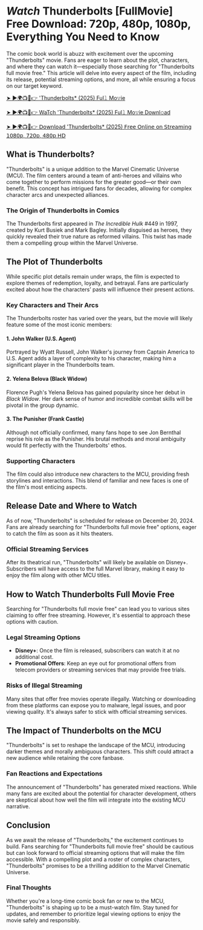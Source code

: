 # $Watch$ Thunderbolts [FullMovie] Free Download: 720p, 480p, 1080p, Everything You Need to Know

The comic book world is abuzz with excitement over the upcoming "Thunderbolts" movie. Fans are eager to learn about the plot, characters, and where they can watch it—especially those searching for "Thunderbolts full movie free." This article will delve into every aspect of the film, including its release, potential streaming options, and more, all while ensuring a focus on our target keyword.

[➤ ►🌍📺📱👉 'Thunderbolts* (2025) Ful𝚕 Mo𝚟ie](https://tinyurl.com/The-Thunderbolts-Full-Movie)

[➤ ►🌍📺📱👉 WaTch 'Thunderbolts* (2025) Ful𝚕 Mo𝚟ie Downl𝚘ad](https://tinyurl.com/The-Thunderbolts-Full-Movie)

[➤ ►🌍📺📱👉 𝖣𝗈𝗐𝗇𝗅𝗈𝖺𝖽 'Thunderbolts* (2025) 𝖥𝗋𝖾𝖾 𝖮𝗇𝗅𝗂𝗇𝖾 𝗈𝗇 𝖲𝗍𝗋𝖾𝖺𝗆𝗂𝗇𝗀 𝟣𝟢𝟪𝟢𝗉, 𝟩𝟤𝟢𝗉, 𝟦𝟪𝟢𝗉 𝖧𝖣](https://tinyurl.com/The-Thunderbolts-Full-Movie)

## What is Thunderbolts?

"Thunderbolts" is a unique addition to the Marvel Cinematic Universe (MCU). The film centers around a team of anti-heroes and villains who come together to perform missions for the greater good—or their own benefit. This concept has intrigued fans for decades, allowing for complex character arcs and unexpected alliances.

### The Origin of Thunderbolts in Comics

The Thunderbolts first appeared in *The Incredible Hulk* #449 in 1997, created by Kurt Busiek and Mark Bagley. Initially disguised as heroes, they quickly revealed their true nature as reformed villains. This twist has made them a compelling group within the Marvel Universe.

## The Plot of Thunderbolts

While specific plot details remain under wraps, the film is expected to explore themes of redemption, loyalty, and betrayal. Fans are particularly excited about how the characters’ pasts will influence their present actions.

### Key Characters and Their Arcs

The Thunderbolts roster has varied over the years, but the movie will likely feature some of the most iconic members:

#### 1. John Walker (U.S. Agent)

Portrayed by Wyatt Russell, John Walker's journey from Captain America to U.S. Agent adds a layer of complexity to his character, making him a significant player in the Thunderbolts team.

#### 2. Yelena Belova (Black Widow)

Florence Pugh's Yelena Belova has gained popularity since her debut in *Black Widow*. Her dark sense of humor and incredible combat skills will be pivotal in the group dynamic.

#### 3. The Punisher (Frank Castle)

Although not officially confirmed, many fans hope to see Jon Bernthal reprise his role as the Punisher. His brutal methods and moral ambiguity would fit perfectly with the Thunderbolts' ethos.

### Supporting Characters

The film could also introduce new characters to the MCU, providing fresh storylines and interactions. This blend of familiar and new faces is one of the film's most enticing aspects.

## Release Date and Where to Watch

As of now, "Thunderbolts" is scheduled for release on December 20, 2024. Fans are already searching for "Thunderbolts full movie free" options, eager to catch the film as soon as it hits theaters.

### Official Streaming Services

After its theatrical run, "Thunderbolts" will likely be available on Disney+. Subscribers will have access to the full Marvel library, making it easy to enjoy the film along with other MCU titles.

## How to Watch Thunderbolts Full Movie Free

Searching for "Thunderbolts full movie free" can lead you to various sites claiming to offer free streaming. However, it's essential to approach these options with caution.

### Legal Streaming Options

- **Disney+**: Once the film is released, subscribers can watch it at no additional cost.
- **Promotional Offers**: Keep an eye out for promotional offers from telecom providers or streaming services that may provide free trials.

### Risks of Illegal Streaming

Many sites that offer free movies operate illegally. Watching or downloading from these platforms can expose you to malware, legal issues, and poor viewing quality. It's always safer to stick with official streaming services.

## The Impact of Thunderbolts on the MCU

"Thunderbolts" is set to reshape the landscape of the MCU, introducing darker themes and morally ambiguous characters. This shift could attract a new audience while retaining the core fanbase.

### Fan Reactions and Expectations

The announcement of "Thunderbolts" has generated mixed reactions. While many fans are excited about the potential for character development, others are skeptical about how well the film will integrate into the existing MCU narrative.

## Conclusion

As we await the release of "Thunderbolts," the excitement continues to build. Fans searching for "Thunderbolts full movie free" should be cautious but can look forward to official streaming options that will make the film accessible. With a compelling plot and a roster of complex characters, "Thunderbolts" promises to be a thrilling addition to the Marvel Cinematic Universe.

### Final Thoughts

Whether you're a long-time comic book fan or new to the MCU, "Thunderbolts" is shaping up to be a must-watch film. Stay tuned for updates, and remember to prioritize legal viewing options to enjoy the movie safely and responsibly.
